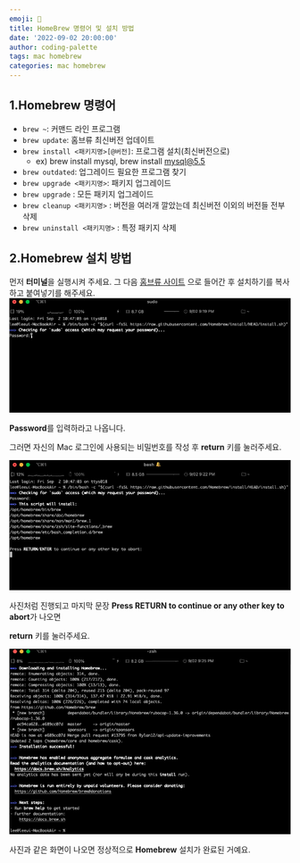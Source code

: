 ```yaml
---
emoji: 👻
title: HomeBrew 명령어 및 설치 방법
date: '2022-09-02 20:00:00'
author: coding-palette
tags: mac homebrew
categories: mac homebrew
---
```


## 1.Homebrew 명령어
- `brew ~`: 커맨드 라인 프로그램
- `brew update`: 홈브류 최신버전 업데이트
- `brew install <패키지명>[@버전]`: 프로그램 설치(최신버전으로)
  - ex) brew install mysql, brew install mysql@5.5
- `brew outdated`: 업그레이드 필요한 프로그램 찾기
- `brew upgrade <패키지명>`: 패키지 업그레이드
- `brew upgrade` : 모든 패키지 업그레이드
- `brew cleanup <패키지명>` : 버전을 여러개 깔았는데 최신버전 이외의 버전들 전부 삭제
- `brew uninstall <패키지명>` : 특정 패키지 삭제

## 2.Homebrew 설치 방법



먼저 **터미널**을 실행시켜 주세요. 그 다음 [홈브류 사이트](https://brew.sh/index_ko) 으로 들어간 후 설치하기를 복사하고 붙여넣기를 해주세요.
![img1.png](img1.png)

**Password**를 입력하라고 나옵니다.

그러면 자신의 Mac 로그인에 사용되는 비밀번호를 작성 후 **return** 키를 눌러주세요.

![img2.png](img2.png)

사진처럼 진행되고 마지막 문장 **Press RETURN to continue or any other key to abort**가 나오면

**return** 키를 눌러주세요.

![img3.png](img3.png)

사진과 같은 화면이 나오면 정상적으로 **Homebrew** 설치가 완료된 거예요.



```toc

```